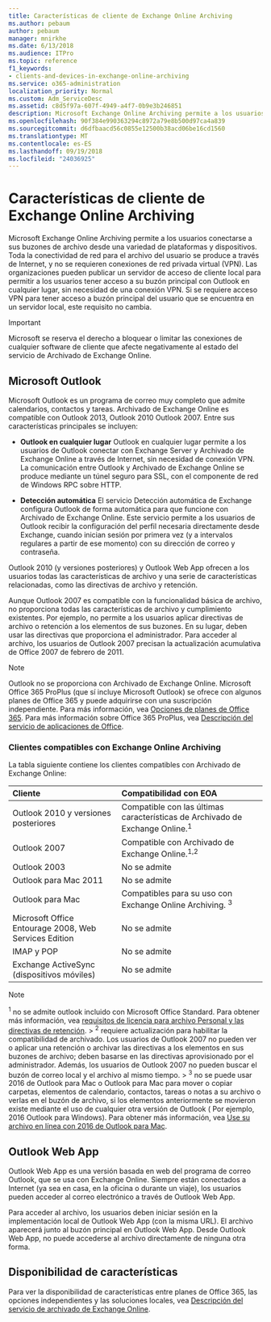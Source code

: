 ```yaml
---
title: Características de cliente de Exchange Online Archiving
ms.author: pebaum
author: pebaum
manager: mnirkhe
ms.date: 6/13/2018
ms.audience: ITPro
ms.topic: reference
f1_keywords:
- clients-and-devices-in-exchange-online-archiving
ms.service: o365-administration
localization_priority: Normal
ms.custom: Adm_ServiceDesc
ms.assetid: c8d5f97a-607f-4949-a4f7-0b9e3b246851
description: Microsoft Exchange Online Archiving permite a los usuarios conectarse a sus buzones de archivo desde una variedad de plataformas y dispositivos. Toda la conectividad de red para el archivo del usuario se produce a través de Internet, y no se requieren conexiones de red privada virtual (VPN). Las organizaciones pueden publicar un servidor de acceso de cliente local para permitir a los usuarios tener acceso a su buzón principal con Outlook en cualquier lugar, sin necesidad de una conexión VPN. Si se requiere acceso VPN para tener acceso a buzón principal del usuario que se encuentra en un servidor local, este requisito no cambia.
ms.openlocfilehash: 90f384e990363294c8972a79e8b500d97ca4a839
ms.sourcegitcommit: d6dfbaacd56c0855e12500b38acd06be16cd1560
ms.translationtype: MT
ms.contentlocale: es-ES
ms.lasthandoff: 09/19/2018
ms.locfileid: "24036925"
---
```

# <a name="client-features-in-exchange-online-archiving"></a>Características de cliente de Exchange Online Archiving

Microsoft Exchange Online Archiving permite a los usuarios conectarse a sus buzones de archivo desde una variedad de plataformas y dispositivos. Toda la conectividad de red para el archivo del usuario se produce a través de Internet, y no se requieren conexiones de red privada virtual (VPN). Las organizaciones pueden publicar un servidor de acceso de cliente local para permitir a los usuarios tener acceso a su buzón principal con Outlook en cualquier lugar, sin necesidad de una conexión VPN. Si se requiere acceso VPN para tener acceso a buzón principal del usuario que se encuentra en un servidor local, este requisito no cambia.
  
> [!IMPORTANT]
> Microsoft se reserva el derecho a bloquear o limitar las conexiones de cualquier software de cliente que afecte negativamente al estado del servicio de Archivado de Exchange Online. 
  
## <a name="microsoft-outlook"></a>Microsoft Outlook

Microsoft Outlook es un programa de correo muy completo que admite calendarios, contactos y tareas. Archivado de Exchange Online es compatible con Outlook 2013, Outlook 2010 Outlook 2007. Entre sus características principales se incluyen:
  
- **Outlook en cualquier lugar** Outlook en cualquier lugar permite a los usuarios de Outlook conectar con Exchange Server y Archivado de Exchange Online a través de Internet, sin necesidad de conexión VPN. La comunicación entre Outlook y Archivado de Exchange Online se produce mediante un túnel seguro para SSL, con el componente de red de Windows RPC sobre HTTP. 
    
- **Detección automática** El servicio Detección automática de Exchange configura Outlook de forma automática para que funcione con Archivado de Exchange Online. Este servicio permite a los usuarios de Outlook recibir la configuración del perfil necesaria directamente desde Exchange, cuando inician sesión por primera vez (y a intervalos regulares a partir de ese momento) con su dirección de correo y contraseña. 
    
Outlook 2010 (y versiones posteriores) y Outlook Web App ofrecen a los usuarios todas las características de archivo y una serie de características relacionadas, como las directivas de archivo y retención.
  
Aunque Outlook 2007 es compatible con la funcionalidad básica de archivo, no proporciona todas las características de archivo y cumplimiento existentes. Por ejemplo, no permite a los usuarios aplicar directivas de archivo o retención a los elementos de sus buzones. En su lugar, deben usar las directivas que proporciona el administrador. Para acceder al archivo, los usuarios de Outlook 2007 precisan la actualización acumulativa de Office 2007 de febrero de 2011.
  
> [!NOTE]
> Outlook no se proporciona con Archivado de Exchange Online. Microsoft Office 365 ProPlus (que sí incluye Microsoft Outlook) se ofrece con algunos planes de Office 365 y puede adquirirse con una suscripción independiente. Para más información, vea [Opciones de planes de Office 365](../office-365-platform-service-description/office-365-plan-options.md). Para más información sobre Office 365 ProPlus, vea [Descripción del servicio de aplicaciones de Office](../office-applications-service-description/office-applications-service-description.md). 
  
### <a name="clients-supported-by-exchange-online-archiving"></a>Clientes compatibles con Exchange Online Archiving

La tabla siguiente contiene los clientes compatibles con Archivado de Exchange Online:
  
|**Cliente**|**Compatibilidad con EOA**|
|:-----|:-----|
|Outlook 2010 y versiones posteriores  <br/> |Compatible con las últimas características de Archivado de Exchange Online.<sup>1</sup> <br/> |
|Outlook 2007  <br/> |Compatible con Archivado de Exchange Online.<sup>1,2</sup> <br/> |
|Outlook 2003  <br/> |No se admite  <br/> |
|Outlook para Mac 2011  <br/> |No se admite  <br/> |
|Outlook para Mac  <br/> |Compatibles para su uso con Exchange Online Archiving. <sup>3</sup> <br/> |
|Microsoft Office Entourage 2008, Web Services Edition  <br/> |No se admite  <br/> |
|IMAP y POP  <br/> |No se admite  <br/> |
|Exchange ActiveSync (dispositivos móviles)  <br/> |No se admite  <br/> |
   
> [!NOTE]
> <sup>1</sup> no se admite outlook incluido con Microsoft Office Standard. Para obtener más información, vea [requisitos de licencia para archivo Personal y las directivas de retención](https://go.microsoft.com/fwlink/?LinkId=389396). > <sup>2</sup> requiere actualización para habilitar la compatibilidad de archivado. Los usuarios de Outlook 2007 no pueden ver o aplicar una retención o archivar las directivas a los elementos en sus buzones de archivo; deben basarse en las directivas aprovisionado por el administrador. Además, los usuarios de Outlook 2007 no pueden buscar el buzón de correo local y el archivo al mismo tiempo. > <sup>3</sup> no se puede usar 2016 de Outlook para Mac o Outlook para Mac para mover o copiar carpetas, elementos de calendario, contactos, tareas o notas a su archivo o verlas en el buzón de archivo, si los elementos anteriormente se movieron existe mediante el uso de cualquier otra versión de Outlook ( Por ejemplo, 2016 Outlook para Windows). Para obtener más información, vea [Use su archivo en línea con 2016 de Outlook para Mac](https://support.office.com/en-us/article/Use-your-online-archive-with-Outlook-2016-for-Mac-45b8439c-2982-4b6b-9097-eed71dbfe238). 
  
## <a name="outlook-web-app"></a>Outlook Web App

Outlook Web App es una versión basada en web del programa de correo Outlook, que se usa con Exchange Online. Siempre están conectados a Internet (ya sea en casa, en la oficina o durante un viaje), los usuarios pueden acceder al correo electrónico a través de Outlook Web App.
  
Para acceder al archivo, los usuarios deben iniciar sesión en la implementación local de Outlook Web App (con la misma URL). El archivo aparecerá junto al buzón principal en Outlook Web App. Desde Outlook Web App, no puede accederse al archivo directamente de ninguna otra forma.
  
## <a name="feature-availability"></a>Disponibilidad de características

Para ver la disponibilidad de características entre planes de Office 365, las opciones independientes y las soluciones locales, vea [Descripción del servicio de archivado de Exchange Online](exchange-online-archiving-service-description.md).
  

